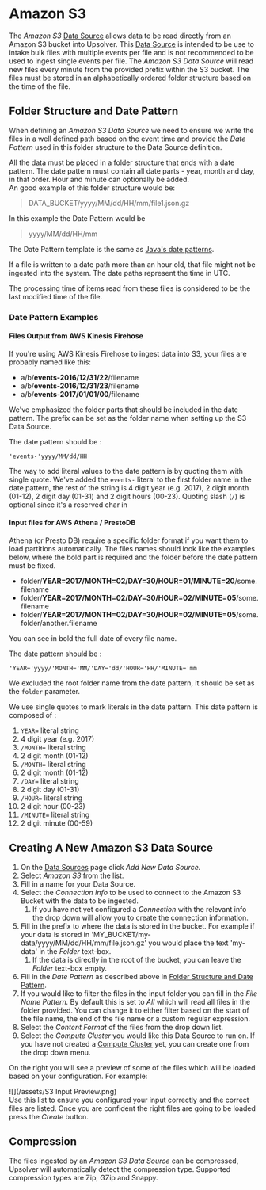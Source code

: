 # Amazon S3

The _Amazon S3_ [Data Source](README.md) allows data to be read directly from an Amazon S3 bucket into Upsolver. This [Data Source](README.md) is intended to be use to intake bulk files with multiple events per file and is not recommended to be used to ingest single events per file. The _Amazon S3 Data Source_ will read new files every minute from the provided prefix within the S3 bucket. The files must be stored in an alphabetically ordered folder structure based on the time of the file.

## Folder Structure and Date Pattern

When defining an _Amazon S3 Data Source_ we need to ensure we write the files in a well defined path based on the event time and provide the _Date Pattern_ used in this folder structure to the Data Source definition.

All the data must be placed in a folder structure that ends with a date pattern. The date pattern must contain all date parts - year, month and day, in that order. Hour and minute can optionally be added.  
An good example of this folder structure would be:

> DATA\_BUCKET/yyyy/MM/dd/HH/mm/file1.json.gz

In this example the Date Pattern would be

> yyyy/MM/dd/HH/mm

The Date Pattern template is the same as [Java's date patterns](https://docs.oracle.com/javase/7/docs/api/java/text/SimpleDateFormat.html).

If a file is written to a date path more than an hour old, that file might not be ingested into the system. The date paths represent the time in UTC.

The processing time of items read from these files is considered to be the last modified time of the file.

### Date Pattern Examples

#### Files Output from AWS Kinesis Firehose

If you're using AWS Kinesis Firehose to ingest data into S3, your files are probably named like this:

* a/b/**events-2016/12/31/22**/filename
* a/b/**events-2016/12/31/23**/filename
* a/b/**events-2017/01/01/00**/filename

We've emphasized the folder parts that should be included in the date pattern. The prefix can be set as the folder name when setting up the S3 Data Source.

The date pattern should be :

```
'events-'yyyy/MM/dd/HH
```

The way to add literal values to the date pattern is by quoting them with single quote. We've added the `events-` literal to the first folder name in the date pattern, the rest of the string is 4 digit year \(e.g. 2017\), 2 digit month \(01-12\), 2 digit day \(01-31\) and 2 digit hours \(00-23\). Quoting slash \(`/`\) is optional since it's a reserved char in

#### Input files for AWS Athena / PrestoDB

Athena \(or Presto DB\) require a specific folder format if you want them to load partitions automatically. The files names should look like the examples below, where the bold part is required and the folder before the date pattern must be fixed.

* folder/**YEAR=2017/MONTH=02/DAY=30/HOUR=01/MINUTE=20**/some.filename
* folder/**YEAR=2017/MONTH=02/DAY=30/HOUR=02/MINUTE=05**/some.filename
* folder/**YEAR=2017/MONTH=02/DAY=30/HOUR=02/MINUTE=05**/some.folder/another.filename

You can see in bold the full date of every file name.

The date pattern should be :

```
'YEAR='yyyy/'MONTH='MM/'DAY='dd/'HOUR='HH/'MINUTE='mm
```

We excluded the root folder name from the date pattern, it should be set as the `folder` parameter.

We use single quotes to mark literals in the date pattern. This date pattern is composed of :

1. `YEAR=` literal string
2. 4 digit year \(e.g. 2017\)
3. `/MONTH=` literal string
4. 2 digit month \(01-12\)
5. `/MONTH=` literal string
6. 2 digit month \(01-12\)
7. `/DAY=` literal string
8. 2 digit day \(01-31\)
9. `/HOUR=` literal string
10. 2 digit hour \(00-23\)
11. `/MINUTE=` literal string
12. 2 digit minute \(00-59\)

## Creating A New Amazon S3 Data Source

1. On the [Data Sources](README.md) page click _Add New Data Source._
2. Select _Amazon S3_ from the list.
3. Fill in a name for your Data Source.
4. Select the _Connection Info_ to be used to connect to the Amazon S3 Bucket with the data to be ingested.
   1. If you have not yet configured a _Connection_ with the relevant info the drop down will allow you to create the connection information.
5. Fill in the prefix to where the data is stored in the bucket. For example if your data is stored in 'MY\_BUCKET/my-data/yyyy/MM/dd/HH/mm/file.json.gz' you would place the text 'my-data' in the _Folder_ text-box.
   1. If the data is directly in the root of the bucket, you can leave the _Folder_ text-box empty.
6. Fill in the _Date Pattern_ as described above in [Folder Structure and Date Pattern](#folder-structure-and-date-pattern "above").
7. If you would like to filter the files in the input folder you can fill in the _File Name Pattern._ By default this is set to _All_ which will read all files in the folder provided. You can change it to either filter based on the start of the file name, the end of the file name or a custom regular expression.
8. Select the _Content Format_ of the files from the drop down list.
9. Select the _Compute Cluster_ you would like this Data Source to run on. If you have not created a [Compute Cluster](/Clusters/compute.md) yet, you can create one from the drop down menu.

On the right you will see a preview of some of the files which will be loaded based on your configuration. For example:

![](/assets/S3 Input Preview.png)  
Use this list to ensure you configured your input correctly and the correct files are listed. Once you are confident the right files are going to be loaded press the _Create_ button.

## Compression

The files ingested by an _Amazon S3 Data Source_ can be compressed, Upsolver will automatically detect the compression type. Supported compression types are Zip, GZip and Snappy.
